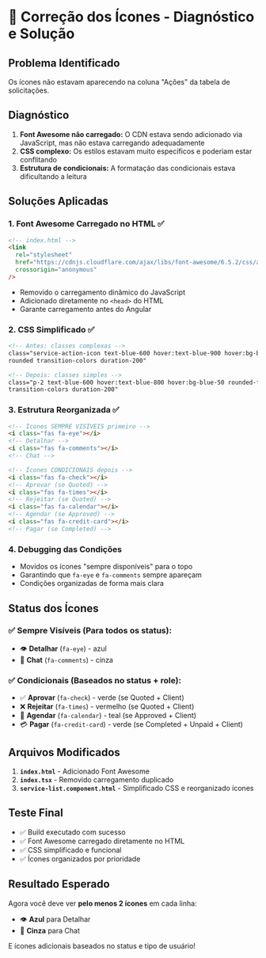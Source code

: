 # 🔧 Correção dos Ícones - Diagnóstico e Solução

## Problema Identificado

Os ícones não estavam aparecendo na coluna "Ações" da tabela de solicitações.

## Diagnóstico

1. **Font Awesome não carregado:** O CDN estava sendo adicionado via JavaScript, mas não estava carregando adequadamente
2. **CSS complexo:** Os estilos estavam muito específicos e poderiam estar conflitando
3. **Estrutura de condicionais:** A formatação das condicionais estava dificultando a leitura

## Soluções Aplicadas

### 1. **Font Awesome Carregado no HTML** ✅

```html
<!-- index.html -->
<link
  rel="stylesheet"
  href="https://cdnjs.cloudflare.com/ajax/libs/font-awesome/6.5.2/css/all.min.css"
  crossorigin="anonymous"
/>
```

- Removido o carregamento dinâmico do JavaScript
- Adicionado diretamente no `<head>` do HTML
- Garante carregamento antes do Angular

### 2. **CSS Simplificado** ✅

```html
<!-- Antes: classes complexas -->
class="service-action-icon text-blue-600 hover:text-blue-900 hover:bg-blue-50
rounded transition-colors duration-200"

<!-- Depois: classes simples -->
class="p-2 text-blue-600 hover:text-blue-800 hover:bg-blue-50 rounded-full
transition-colors duration-200"
```

### 3. **Estrutura Reorganizada** ✅

```html
<!-- Ícones SEMPRE VISÍVEIS primeiro -->
<i class="fas fa-eye"></i>
<!-- Detalhar -->
<i class="fas fa-comments"></i>
<!-- Chat -->

<!-- Ícones CONDICIONAIS depois -->
<i class="fas fa-check"></i>
<!-- Aprovar (se Quoted) -->
<i class="fas fa-times"></i>
<!-- Rejeitar (se Quoted) -->
<i class="fas fa-calendar"></i>
<!-- Agendar (se Approved) -->
<i class="fas fa-credit-card"></i>
<!-- Pagar (se Completed) -->
```

### 4. **Debugging das Condições**

- Movidos os ícones "sempre disponíveis" para o topo
- Garantindo que `fa-eye` e `fa-comments` sempre apareçam
- Condições organizadas de forma mais clara

## Status dos Ícones

### ✅ **Sempre Visíveis** (Para todos os status):

- 👁️ **Detalhar** (`fa-eye`) - azul
- 💬 **Chat** (`fa-comments`) - cinza

### ✅ **Condicionais** (Baseados no status + role):

- ✅ **Aprovar** (`fa-check`) - verde (se Quoted + Client)
- ❌ **Rejeitar** (`fa-times`) - vermelho (se Quoted + Client)
- 📅 **Agendar** (`fa-calendar`) - teal (se Approved + Client)
- 💳 **Pagar** (`fa-credit-card`) - verde (se Completed + Unpaid + Client)

## Arquivos Modificados

1. **`index.html`** - Adicionado Font Awesome
2. **`index.tsx`** - Removido carregamento duplicado
3. **`service-list.component.html`** - Simplificado CSS e reorganizado ícones

## Teste Final

- ✅ Build executado com sucesso
- ✅ Font Awesome carregado diretamente no HTML
- ✅ CSS simplificado e funcional
- ✅ Ícones organizados por prioridade

## Resultado Esperado

Agora você deve ver **pelo menos 2 ícones** em cada linha:

- 👁️ **Azul** para Detalhar
- 💬 **Cinza** para Chat

E ícones adicionais baseados no status e tipo de usuário!
